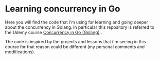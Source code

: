 # Learning concurrency in Go  

Here you will find the code that i'm using for learning and going deeper about the concurrency in Golang. In particular this repository is referred to the Udemy course [Concurrency in Go (Golang)](https://www.udemy.com/course/concurrency-in-go-golang/) .  

The code is inspired by the projects and lessons that i'm seeing in this course for that reason could be different (my personal comments and modifications).  

